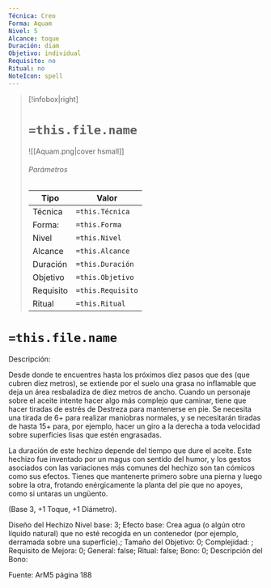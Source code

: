 ```yaml
---
Técnica: Creo
Forma: Aquam
Nivel: 5
Alcance: toque 
Duración: diam  
Objetivo: individual
Requisito: no
Ritual: no
NoteIcon: spell
---
```


> [!infobox|right]
> # `=this.file.name`
> ![[Aquam.png|cover hsmall]]
> ###### Parámetros
> Tipo |  Valor |
> ---|---|
> Técnica  | `=this.Técnica`  |
> Forma: | `=this.Forma`  |
> Nivel | `=this.Nivel`  |
> Alcance | `=this.Alcance` |
> Duración | `=this.Duración` |
> Objetivo | `=this.Objetivo` |
> Requisito | `=this.Requisito` |
> Ritual | `=this.Ritual` |

# `=this.file.name`
Descripción: <p>Desde donde te encuentres hasta los próximos diez pasos que des (que cubren diez metros), se extiende por el suelo una grasa no inflamable que deja un área resbaladiza de diez metros de ancho. Cuando un personaje sobre el aceite intente hacer algo más complejo que caminar, tiene que hacer tiradas de estrés de Destreza para mantenerse en pie. Se necesita una tirada de 6+ para realizar maniobras normales, y se necesitarán tiradas de hasta 15+ para, por ejemplo, hacer un giro a la derecha a toda velocidad sobre superficies lisas que estén engrasadas.</p><p>La duración de este hechizo depende del tiempo que dure el aceite. Este hechizo fue inventado por un magus con sentido del humor, y los gestos asociados con las variaciones más comunes del hechizo son tan cómicos como sus efectos. Tienes que mantenerte primero sobre una pierna y luego sobre la otra, frotando enérgicamente la planta del pie que no apoyes, como si untaras un ungüento.</p><p>(Base 3, +1 Toque, +1 Diámetro).</p><p></p>

Diseño del Hechizo
Nivel base: 3; Efecto base: Crea agua (o algún otro líquido natural) que no esté recogida en un contenedor (por ejemplo, derramada sobre una superficie).;  Tamaño del Objetivo: 0; Complejidad: ; Requisito de Mejora: 0; General: false; Ritual: false; Bono: 0; Descripción del Bono: 

Fuente: ArM5 página 188